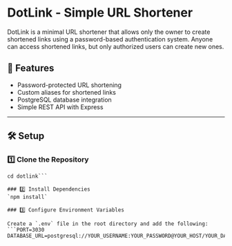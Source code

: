 # DotLink - Simple URL Shortener  

DotLink is a minimal URL shortener that allows only the owner to create shortened links using a password-based authentication system. Anyone can access shortened links, but only authorized users can create new ones.  

## 🚀 Features  
- Password-protected URL shortening  
- Custom aliases for shortened links  
- PostgreSQL database integration  
- Simple REST API with Express  

---

## 🛠️ Setup  

### 1️⃣ Clone the Repository  
```git clone https://github.com/YOUR_USERNAME/dotlink.git
cd dotlink```

### 2️⃣ Install Dependencies  
`npm install`  

### 3️⃣ Configure Environment Variables  

Create a `.env` file in the root directory and add the following:  
```PORT=3030
DATABASE_URL=postgresql://YOUR_USERNAME:YOUR_PASSWORD@YOUR_HOST/YOUR_DATABASE```
